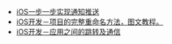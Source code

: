 - [iOS一步一步实现通知推送](http://www.jianshu.com/p/fda61af94d09)
- [iOS开发－项目的完整重命名方法，图文教程。](http://www.cnblogs.com/GarveyCalvin/p/4195745.html)
- [iOS开发－应用之间的跳转及通信](http://www.cnblogs.com/GarveyCalvin/p/4877115.html)
